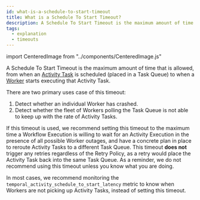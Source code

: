```yaml
---
id: what-is-a-schedule-to-start-timeout
title: What is a Schedule To Start Timeout?
description: A Schedule To Start Timeout is the maximum amount of time that is allowed, from when an Activity Task is scheduled to when a Worker starts executing the Activity Task.
tags:
  - explanation
  - timeouts
---
```


import CenteredImage from "../components/CenteredImage.js"

A Schedule To Start Timeout is the maximum amount of time that is allowed, from when an [Activity Task](/docs/content/what-is-an-activity-task) is scheduled (placed in a Task Queue) to when a [Worker](/docs/content/what-is-a-worker) starts executing that Activity Task.

<CenteredImage
imagePath="/diagrams/schedule-to-start-timeout.svg"
imageSize="50"
title="Schedule To Start period"
/>

There are two primary uses case of this timeout:

1. Detect whether an individual Worker has crashed.
2. Detect whether the fleet of Workers polling the Task Queue is not able to keep up with the rate of Activity Tasks.

If this timeout is used, we recommend setting this timeout to the maximum time a Workflow Execution is willing to wait for an Activity Execution in the presence of all possible Worker outages, and have a concrete plan in place to reroute Activity Tasks to a different Task Queue.
This timeout **does not** trigger any retries regardless of the Retry Policy, as a retry would place the Activity Task back into the same Task Queue.
As a reminder, we do not recommend using this timeout unless you know what you are doing.

In most cases, we recommend monitoring the `temporal_activity_schedule_to_start_latency` metric to know when Workers are not picking up Activity Tasks, instead of setting this timeout.

